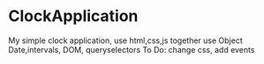 # ClockApplication
My simple clock application, use html,css,js together
use Object Date,intervals, DOM, queryselectors
To Do:
change css, add events
